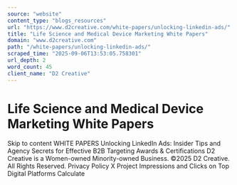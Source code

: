 ```yaml
---
source: "website"
content_type: "blogs_resources"
url: "https://www.d2creative.com/white-papers/unlocking-linkedin-ads/"
title: "Life Science and Medical Device Marketing White Papers"
domain: "www.d2creative.com"
path: "/white-papers/unlocking-linkedin-ads/"
scraped_time: "2025-09-06T13:53:05.758301"
url_depth: 2
word_count: 45
client_name: "D2 Creative"
---
```


# Life Science and Medical Device Marketing White Papers

Skip to content WHITE PAPERS Unlocking LinkedIn Ads: Insider Tips and Agency Secrets for Effective B2B Targeting Awards & Certifications D2 Creative is a Women-owned Minority-owned Business. ©2025 D2 Creative. All Rights Reserved. Privacy Policy X Project Impressions and Clicks on Top Digital Platforms Calculate